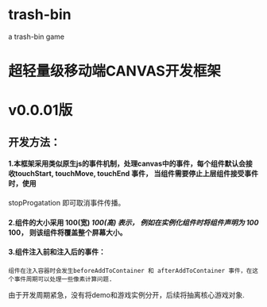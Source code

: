 # trash-bin
a trash-bin game 

# 超轻量级移动端CANVAS开发框架
# v0.0.01版

## 开发方法：

#### 1.本框架采用类似原生js的事件机制，处理canvas中的事件，每个组件默认会接收touchStart, touchMove, touchEnd 事件， 当组件需要停止上层组件接受事件时，使用
stopProgatation 即可取消事件传播。

#### 2.组件的大小采用 100(宽) *100(高) 表示， 例如在实例化组件时将组件声明为 100* 100， 则该组件将覆盖整个屏幕大小。 

#### 3.组件注入前和注入后的事件：
    组件在注入容器时会发生beforeAddToContainer 和 afterAddToContainer 事件，在这个事件周期可以处理一些像素计算问题.


由于开发周期紧急，没有将demo和游戏实例分开，后续将抽离核心游戏对象.
